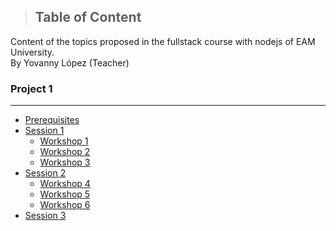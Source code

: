 >## Table of Content

<p>Content of the topics proposed in the fullstack course with nodejs of EAM University.<br/><span>By Yovanny López (Teacher)</span></p>

### Project 1
<hr/>

* <a href="./prerequisites.md">Prerequisites</a>
* <a href="sessions/1.md">Session 1</a>
    * <a href="workshops/Workshop1.md">Workshop 1</a>
    * <a href="workshops/Workshop2.md">Workshop 2</a>
    * <a href="workshops/Workshop3.md">Workshop 3</a>
* <a href="sessions/2.md">Session 2</a>
    * <a href="workshops/Workshop4.md">Workshop 4</a>
    * <a href="workshops/Workshop5.md">Workshop 5</a>
    * <a href="workshops/Workshop6.md">Workshop 6</a>
* <a href="sessions/3.md">Session 3</a>